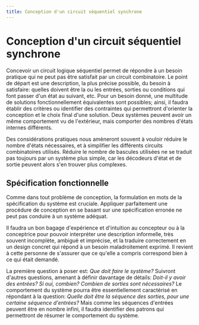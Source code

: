 ```yaml
---
title: Conception d'un circuit séquentiel synchrone
---
```



# Conception d'un circuit séquentiel synchrone

Concevoir un circuit logique séquentiel permet de répondre à un besoin
pratique qui ne peut pas être satisfait par un circuit combinatoire.
Le point de départ est une description, la plus précise possible, du
besoin à satisfaire: quelles doivent être la ou les entrées, 
sorties ou conditions qui font passer d'un état au suivant,
etc. Pour un besoin donné, une multitude de solutions
fonctionnellement équivalentes sont possibles; ainsi, il faudra établir
des critères ou identifier des contraintes qui permettront d'orienter
la conception et le choix final d'une solution. Deux systèmes peuvent
avoir un même comportement vu de l'extérieur, mais comporter des
nombres d'états internes différents.

Des considérations pratiques nous amèneront souvent à vouloir réduire
le nombre d'états nécessaires, et à simplifier les différents circuits
combinatoires utilisés. Réduire le nombre de bascules utilisées ne se
traduit pas toujours par un système plus simple, car les décodeurs
d'état et de sortie peuvent alors s'en trouver plus complexes.


## Spécification fonctionnelle

Comme dans tout problème de conception, la formulation en mots de la
spécification du système est cruciale. Appliquer parfaitement une
procédure de conception en se basant sur une spécification erronée ne
peut pas conduire à un système adéquat.

Il faudra un bon bagage d'expérience et d'intuition au concepteur ou à
la conceptrice pour
pouvoir interpréter  une description
informelle, très souvent  incomplète, ambiguë et
imprécise, et la traduire
correctement en un design concret qui répond à un besoin maladroitement
exprimé. Il revient à cette personne de s'assurer que ce qu'elle a compris
correspond bien à ce qui était demandé.

La première question à poser est: *Que doit faire le système?* Suivront
d'autres questions, amenant à définir davantage de détails: *Doit-il y avoir des entrées? Si oui, combien? Combien de
sorties sont nécessaires?* Le comportement du système pourra être
essentiellement caractérisé en répondant à la question: *Quelle doit
être la séquence des sorties, pour une certaine séquence d'entrées?*
Mais comme les séquences d'entrées peuvent être en nombre infini, il
faudra identifier des patrons qui permettront de résumer le
comportement du système.
